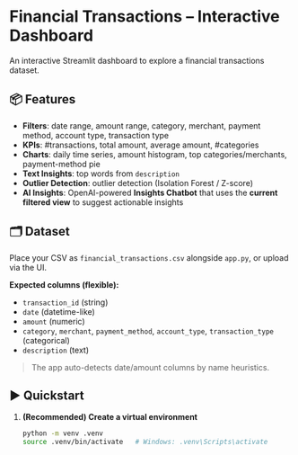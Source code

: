 # Financial Transactions – Interactive Dashboard

An interactive Streamlit dashboard to explore a financial transactions dataset.

## 📦 Features

-   **Filters**: date range, amount range, category, merchant, payment method, account type, transaction type
-   **KPIs**: #transactions, total amount, average amount, #categories
-   **Charts**: daily time series, amount histogram, top categories/merchants, payment-method pie
-   **Text Insights**: top words from `description`
-   **Outlier Detection**: outlier detection (Isolation Forest / Z-score)
-   **AI Insights**: OpenAI-powered **Insights Chatbot** that uses the **current filtered view** to suggest actionable insights

## 🗂 Dataset

Place your CSV as `financial_transactions.csv` alongside `app.py`, or upload via the UI.

**Expected columns (flexible):**

-   `transaction_id` (string)
-   `date` (datetime-like)
-   `amount` (numeric)
-   `category`, `merchant`, `payment_method`, `account_type`, `transaction_type` (categorical)
-   `description` (text)

> The app auto-detects date/amount columns by name heuristics.

## ▶️ Quickstart

1. **(Recommended) Create a virtual environment**
    ```bash
    python -m venv .venv
    source .venv/bin/activate   # Windows: .venv\Scripts\activate
    ```
